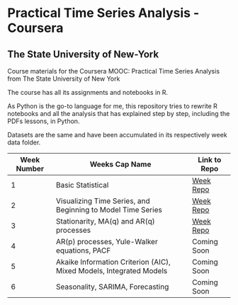 # Practical Time Series Analysis - Coursera
## The State University of New-York

Course materials for the Coursera MOOC: Practical Time Series Analysis from The State University of New York

The course has all its assignments and notebooks in R. 

As Python is the go-to language for me, this repository tries to rewrite R notebooks and all the analysis that has explained step by step, including the PDFs lessons, in Python. 

Datasets are the same and have been accumulated in its respectively week data folder. 

Week Number | Weeks Cap Name | Link to Repo
--- | --- | --- 
1 |  Basic Statistical |  [Week Repo](https://github.com/jcabralc/Practical-Time-Series-Analysis/tree/master/Week1-Basic%20Statistics "Week 1")
2 |  Visualizing Time Series, and Beginning to Model Time Series | [Week Repo](https://github.com/jcabralc/Practical-Time-Series-Analysis/tree/master/Week2-Visualizing-Time-Series-and-Beginning-to-Model-Time-Series "Week 2")
3 |  Stationarity, MA(q) and AR(q) processes | [Week Repo](https://github.com/jcabralc/Practical-Time-Series-Analysis/tree/master/Week3-Stationarity-MA(q)-and-AR(p)-processes "Week 3")
4 |  AR(p) processes, Yule-Walker equations, PACF | Coming Soon
5 |  Akaike Information Criterion (AIC), Mixed Models, Integrated Models |  Coming Soon
6 |  Seasonality, SARIMA, Forecasting | Coming Soon
 




